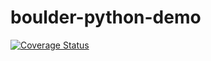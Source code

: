 # boulder-python-demo


[![Coverage Status](https://coveralls.io/repos/github/cuttlesoft/boulder-python-demo/badge.svg?branch=master)](https://coveralls.io/github/cuttlesoft/boulder-python-demo?branch=master)